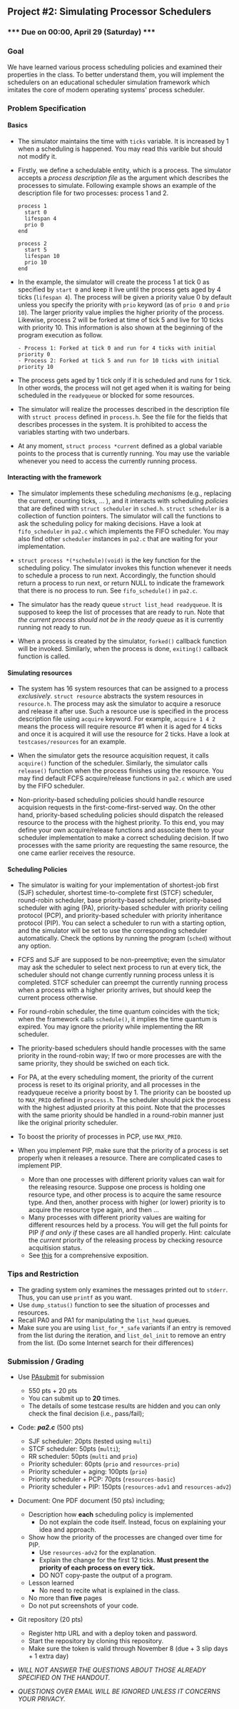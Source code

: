 ## Project #2: Simulating Processor Schedulers

### *** Due on 00:00, April 29 (Saturday) ***


### Goal

We have learned various process scheduling policies and examined their properties in the class. To better understand them, you will implement the schedulers on an educational scheduler simulation framework which imitates the core of modern operating systems' process scheduler.


### Problem Specification

#### Basics

- The simulator maintains the time with `ticks` variable. It is increased by 1 when a scheduling is happened. You may read this varible but should not modify it.

- Firstly, we define a schedulable entity, which is a process. The simulator accepts a *process description file* as the argument which describes the processes to simulate. Following example shows an example of the description file for two processes: process 1 and 2.

  ```
  process 1
    start 0
    lifespan 4
    prio 0
  end

  process 2
    start 5
    lifespan 10
    prio 10
  end
  ```

- In the example, the simulator will create the process 1 at tick 0 as specified by `start 0` and keep it live until the process gets aged by 4 ticks (`lifespan 4`). The process will be given a priority value 0 by default unless you specify the priority with `prio` keyword (as of `prio 0` and `prio 10`). The larger priority value implies the higher priority of the process. Likewise, process 2 will be forked at time of tick 5 and live for 10 ticks with priority 10. This information is also shown at the beginning of the program execution as follow.
  ```
  - Process 1: Forked at tick 0 and run for 4 ticks with initial priority 0
  - Process 2: Forked at tick 5 and run for 10 ticks with initial priority 10
  ```
- The process gets aged by 1 tick only if it is scheduled and runs for 1 tick. In other words, the process will not get aged when it is waiting for being scheduled in the `readyqueue` or blocked for some resources.

- The simulator will realize the processes described in the description file with `struct process` defined in `process.h`. See the file for the fields that describes processes in the system. It is prohibited to access the variables starting with two underbars.

- At any moment, `struct process *current` defined as a global variable points to the process that is currently running. You may use the variable whenever you need to access the currently running process.

#### Interacting with the framework

- The simulator implements these scheduling *mechanisms* (e.g., replacing the current, counting ticks, ... ), and it interacts with scheduling *policies* that are defined with `struct scheduler` in `sched.h`. `struct scheduler` is a collection of function pointers. The simulator will call the functions to ask the scheduling policy for making decisions. Have a look at `fifo_scheduler` in `pa2.c` which implements the FIFO scheduler. You may also find other `scheduler` instances in `pa2.c` that are waiting for your implementation.

- `struct process *(*schedule)(void)` is the key function for the scheduling policy. The simulator invokes this function whenever it needs to schedule a process to run next. Accordingly, the function should return a process to run next, or return NULL to indicate the framework that there is no process to run. See `fifo_schedule()` in `pa2.c`.

- The simulator has the ready queue `struct list_head readyqueue`. It is supposed to keep the list of processes that are ready to run. Note that *the current process should not be in the ready queue* as it is currently running not ready to run.

- When a process is created by the simulator, `forked()` callback function will be invoked. Similarly, when the process is done, `exiting()` callback function is called.

#### Simulating resources

- The system has 16 system resources that can be assigned to a process *exclusively*. `struct resource` abstracts the system resources in `resource.h`. The process may ask the simulator to acquire a resoruce and release it after use. Such a resource use is specified in the process description file using `acquire` keyword. For example, `acquire 1 4 2` means the process will require resource #1 when it is aged for 4 ticks and once it is acquired it will use the resource for 2 ticks. Have a look at `testcases/resources` for an example.

- When the simulator gets the resource acquisition request, it calls `acquire()` function of the scheduler. Similarly, the simulator calls `release()` function when the process finishes using the resource. You may find default FCFS acquire/release functions in `pa2.c` which are used by the FIFO scheduler.

- Non-priority-based scheduling policies should handle resource acquision requests in the first-come-first-served way. On the other hand, priority-based scheduling policies should dispatch the released resource to the process with the highest priority. To this end, you may define your own acquire/release functions and associate them to your scheduler implementation to make a correct scheduling decision. If two processes with the same priority are requesting the same resource, the one came earlier receives the resource.


#### Scheduling Policies
- The simulator is waiting for your implementation of shortest-job first (SJF) scheduler, shortest time-to-complete first (STCF) scheduler, round-robin scheduler, base priority-based scheduler, priority-based scheduler with aging (PA), priority-based scheduler with priority ceiling protocol (PCP), and priority-based scheduler with priority inheritance protocol (PIP). You can select a scheduler to run with a starting option, and the simulator will be set to use the corresponding scheduler automatically. Check the options by running the program (`sched`) without any option.

- FCFS and SJF are supposed to be non-preemptive; even the simulator may ask the scheduler to select next process to run at every tick, the scheduler should not change currently running process unless it is completed. STCF scheduler can preempt the currently running process when a process with a higher priority arrives, but should keep the current process otherwise.

- For round-robin scheduler, the time quantum coincides with the tick; when the framework calls `schedule()`, it implies the time quantum is expired. You may ignore the priority while implementing the RR scheduler.

- The priority-based schedulers should handle processes with the same priority in the round-robin way; If two or more processes are with the same priority, they should be swiched on each tick.

- For PA, at the every scheduling moment, the priority of the current process is reset to its original priority, and all processes in the readyqueue receive a priority boost by 1. The priority can be boosted up to `MAX_PRIO` defined in `process.h`. The scheduler should pick the process with the highest adjusted priority at this point. Note that the processes with the same priority should be handled in a round-robin manner just like the original priority scheduler.

- To boost the priority of processes in PCP, use `MAX_PRIO`.

- When you implement PIP, make sure that the priority of a process is set properly when it releases a resource. There are complicated cases to implement PIP.
  - More than one processes with different priority values can wait for the releasing resource. Suppose one process is holding one resource type, and other process is to acquire the same resource type. And then, another process with higher (or lower) priority is to acquire the resource type again, and then ...
  - Many processes with different priority values are waiting for different resources held by a process.
  You will get the full points for PIP *if and only if* these cases are all handled properly. Hint: calculate the *current* priority of the releasing process by checking resource acquitision status.
  - See [this](https://www.embedded.com/how-to-use-priority-inheritance/) for a comprehensive exposition.


### Tips and Restriction

- The grading system only examines the messages printed out to `stderr`. Thus, you can use `printf` as you want.
- Use `dump_status()` function to see the situation of processes and resources.
- Recall PA0 and PA1 for manipulating the `list_head` queues.
- Make sure you are using `list_for_*_safe` variants if an entry is removed from the list during the iteration, and `list_del_init` to remove an entry from the list. (Do some Internet search for their differences)


### Submission / Grading

- Use [PAsubmit](https://sslab.ajou.ac.kr/pasubmit) for submission
  - 550 pts + 20 pts
  - You can submit up to **20** times.
  - The details of some testcase results are hidden and you can only check the final decision (i.e., pass/fail);

- Code: ***pa2.c*** (500 pts)
  - SJF scheduler: 20pts (tested using `multi`)
  - STCF scheduler: 50pts (`multi`);
  - RR scheduler:  50pts (`multi` and `prio`)
  - Priority scheduler: 60pts (`prio` and `resources-prio`)
  - Priority scheduler + aging: 100pts (`prio`)
  - Priority scheduler + PCP: 70pts (`resources-basic`)
  - Priority scheduler + PIP: 150pts (`resources-adv1` and `resources-adv2`)

- Document: One PDF document (50 pts) including;
  - Description how **each** scheduling policy is implemented
    - Do not explain the code itself. Instead, focus on explaining your idea and approach.
  - Show how the priority of the processes are changed over time for PIP.
    - Use `resources-adv2` for the explanation.
    - Explain the change for the first 12 ticks. **Must present the priority of each process on every tick.**
    - DO NOT copy-paste the output of a program.
  - Lesson learned
    - No need to recite what is explained in the class.
  - No more than **five** pages
  - Do not put screenshots of your code.

- Git repository (20 pts)
  - Register http URL and with a deploy token and password.
  - Start the repository by cloning this repository.
  - Make sure the token is valid through November 8 (due + 3 slip days + 1 extra day)

- *WILL NOT ANSWER THE QUESTIONS ABOUT THOSE ALREADY SPECIFIED ON THE HANDOUT.*
- *QUESTIONS OVER EMAIL WILL BE IGNORED UNLESS IT CONCERNS YOUR PRIVACY.*
